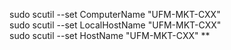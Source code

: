 sudo scutil --set ComputerName "UFM-MKT-CXX"  
sudo scutil --set LocalHostName "UFM-MKT-CXX"  
sudo scutil --set HostName "UFM-MKT-CXX"
**


